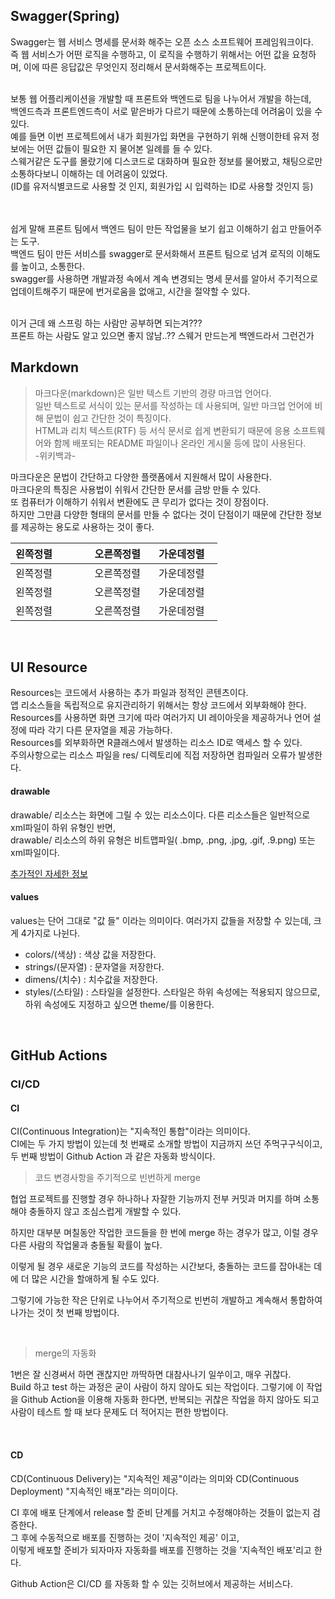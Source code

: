 ## Swagger(Spring) 

Swagger는 웹 서비스 명세를 문서화 해주는 오픈 소스 소프트웨어 프레임워크이다. </br>
즉 웹 서비스가 어떤 로직을 수행하고, 이 로직을 수행하기 위해서는 어떤 값을 요청하며, 이에 따른 응답값은 무엇인지 정리해서 문서화해주는 프로젝트이다.


</br>
보통 웹 어플리케이션을 개발할 때 프론트와 백엔드로 팀을 나누어서 개발을 하는데, </br>
백엔드측과 프론트엔드측이 서로 맡은바가 다르기 때문에 소통하는데 어려움이 있을 수 있다. </br>
예를 들면 이번 프로젝트에서 내가 회원가입 화면을 구현하기 위해 신행이한테 유저 정보에는 어떤 값들이 필요한 지 물어본 일례를 들 수 있다.</br>
스웨거같은 도구를 몰랐기에 디스코드로 대화하며 필요한 정보를 물어봤고, 채팅으로만 소통하다보니 이해하는 데 어려움이 있었다. </br>
(ID를 유저식별코드로 사용할 것 인지, 회원가입 시 입력하는 ID로 사용할 것인지 등)


</br></br>
쉽게 말해 프론트 팀에서 백엔드 팀이 만든 작업물을 보기 쉽고 이해하기 쉽고 만들어주는 도구.  </br>
백엔드 팀이 만든 서비스를 swagger로 문서화해서 프론트 팀으로 넘겨 로직의 이해도를 높이고, 소통한다. </br>
swagger를 사용하면 개발과정 속에서 계속 변경되는 명세 문서를 알아서 주기적으로 업데이트해주기 때문에 번거로움을 없애고, 시간을 절약할 수 있다.

</br>
이거 근데 왜 스프링 하는 사람만 공부하면 되는겨???</br> 
프론트 하는 사람도 알고 있으면 좋지 않남..?? 스웨거 만드는게 백엔드라서 그런건가


## Markdown

> 마크다운(markdown)은 일반 텍스트 기반의 경량 마크업 언어다. </br>
일반 텍스트로 서식이 있는 문서를 작성하는 데 사용되며, 일반 마크업 언어에 비해 문법이 쉽고 간단한 것이 특징이다. </br>
HTML과 리치 텍스트(RTF) 등 서식 문서로 쉽게 변환되기 때문에 응용 소프트웨어와 함께 배포되는 README 파일이나 온라인 게시물 등에 많이 사용된다.</br>
-위키백과-

마크다운은 문법이 간단하고 다양한 플랫폼에서 지원해서 많이 사용한다. </br>
마크다운의 특징은 사용법이 쉬워서 간단한 문서를 금방 만들 수 있다. </br>
또 컴퓨터가 이해하기 쉬워서 변환에도 큰 무리가 없다는 것이 장점이다. </br>
하지만 그만큼 다양한 형태의 문서를 만들 수 없다는 것이 단점이기 때문에 간단한 정보를 제공하는 용도로 사용하는 것이 좋다. </br>


|왼쪽정렬|오른쪽정렬|가운데정렬|
|:---|---:|:---:|
|왼쪽정렬|오른쪽정렬|가운데정렬|
|왼쪽정렬|오른쪽정렬|가운데정렬|
|왼쪽정렬&nbsp;&nbsp;&nbsp;&nbsp;&nbsp;&nbsp;|&nbsp;&nbsp;&nbsp;&nbsp;&nbsp;&nbsp;오른쪽정렬|&nbsp;&nbsp;&nbsp;가운데정렬&nbsp;&nbsp;&nbsp;|

</br>

## UI Resource

Resources는 코드에서 사용하는 추가 파일과 정적인 콘텐츠이다.</br>
앱 리소스들을 독립적으로 유지관리하기 위해서는 항상 코드에서 외부화해야 한다.</br>
Resources를 사용하면 화면 크기에 따라 여러가지 UI 레이아웃을 제공하거나 언어 설정에 따라 각기 다른 문자열을 제공 가능하다.</br>
Resources를 외부화하면 R클래스에서 발생하는 리소스 ID로 액세스 할 수 있다. </br>
주의사항으로는 리소스 파일을 res/ 디렉토리에 직접 저장하면 컴파일러 오류가 발생한다. </br>

#### drawable

drawable/ 리소스는 화면에 그릴 수 있는 리소스이다. 다른 리소스들은 일반적으로 xml파일이 하위 유형인 반면, </br>
drawable/ 리소스의 하위 유형은 비트맵파일( .bmp, .png, .jpg, .gif, .9.png) 또는 xml파일이다.

[추가적인 자세한 정보](https://seminzzang.tistory.com/54)


#### values

values는 단어 그대로 "값 들" 이라는 의미이다. 여러가지 값들을 저장할 수 있는데, 크게 4가지로 나뉜다.

- colors/(색상) : 색상 값을 저장한다. 
- strings/(문자열) : 문자열을 저장한다.
- dimens/(치수) : 치수값을 저장한다.
- styles/(스타일) : 스타일을 설정한다. 스타일은 하위 속성에는 적용되지 않으므로, 하위 속성에도 지정하고 싶으면 theme/를 이용한다. 

</br>

## GitHub Actions

### CI/CD

#### CI 

CI(Continuous Integration)는 "지속적인 통합"이라는 의미이다. </br>
CI에는 두 가지 방법이 있는데 첫 번째로 소개할 방법이 지금까지 쓰던 주먹구구식이고,</br> 
두 번째 방법이 Github Action 과 같은 자동화 방식이다.

> 코드 변경사항을 주기적으로 빈번하게 merge</br>

협업 프로젝트를 진행할 경우 하나하나 자잘한 기능까지 전부 커밋과 머지를 하며 소통해야 충돌하지 않고 조심스럽게 개발할 수 있다. </br>

하지만 대부분 며칠동안 작업한 코드들을 한 번에 merge 하는 경우가 많고, 이럴 경우 다른 사람의 작업물과 충돌될 확률이 높다.</br>

이렇게 될 경우 새로운 기능의 코드를 작성하는 시간보다, 충돌하는 코드를 잡아내는 데에 더 많은 시간을 할애하게 될 수도 있다. 

그렇기에 가능한 작은 단위로 나누어서 주기적으로 빈번히 개발하고 계속해서 통합하여 나가는 것이 첫 번째 방법이다. 

</br>

> merge의 자동화</br>

1번은 잘 신경써서 하면 괜찮지만 까딱하면 대참사나기 일쑤이고, 매우 귀찮다.</br>
Build 하고 test 하는 과정은 굳이 사람이 하지 않아도 되는 작업이다.
그렇기에 이 작업을 Github Action을 이용해 자동화 한다면, 반복되는 귀찮은 작업을 하지 않아도 되고 사람이 테스트 할 때 보다 문제도 더 적어지는 편한 방법이다.

</br>

#### CD

CD(Continuous Delivery)는 "지속적인 제공"이라는 의미와 CD(Continuous Deployment) "지속적인 배포"라는 의미이다.</br>

CI 후에 배포 단계에서 release 할 준비 단계를 거치고 수정해야하는 것들이 없는지 검증한다.</br>
그 후에 수동적으로 배포를 진행하는 것이 '지속적인 제공' 이고,</br>
이렇게 배포할 준비가 되자마자 자동화를 배포를 진행하는 것을 '지속적인 배포'리고 한다.</br>

Github Action은 CI/CD 를 자동화 할 수 있는 깃허브에서 제공하는 서비스다.
